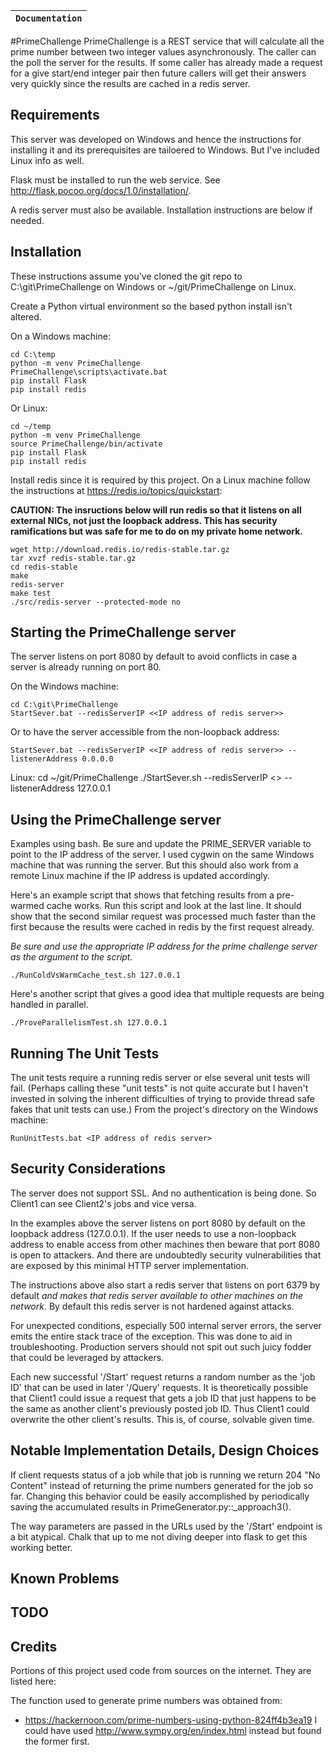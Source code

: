 | **`Documentation`** |
|-----------------|

#PrimeChallenge
PrimeChallenge is a REST service that will calculate all the prime number between two integer values asynchronously. The caller can the poll the server for the results. If some caller has already made a request for a give start/end integer pair then future callers will get their answers very quickly since the results are cached in a redis server.

## Requirements
This server was developed on Windows and hence the instructions for installing it and its prerequisites are tailoered to Windows. But I've included Linux info as well.

Flask must be installed to run the web service. See http://flask.pocoo.org/docs/1.0/installation/.

A redis server must also be available. Installation instructions are below if needed.

## Installation
These instructions assume you've cloned the git repo to C:\git\PrimeChallenge on Windows or ~/git/PrimeChallenge on Linux. 

Create a Python virtual environment so the based python install isn't altered.

On a Windows machine:

    cd C:\temp
    python -m venv PrimeChallenge
    PrimeChallenge\scripts\activate.bat
    pip install Flask
    pip install redis

Or Linux:

    cd ~/temp
    python -m venv PrimeChallenge
    source PrimeChallenge/bin/activate
    pip install Flask
    pip install redis


Install redis since it is required by this project. On a Linux machine follow the instructions at https://redis.io/topics/quickstart:

**CAUTION: The insructions below will run redis so that it listens on all external NICs, not just the loopback address. This has security ramifications but was safe for me to do on my private home network.**

    wget http://download.redis.io/redis-stable.tar.gz
    tar xvzf redis-stable.tar.gz
    cd redis-stable
    make
    redis-server
    make test
    ./src/redis-server --protected-mode no

## Starting the PrimeChallenge server
The server listens on port 8080 by default to avoid conflicts in case a server is already running on port 80.

On the Windows machine:

    cd C:\git\PrimeChallenge
    StartSever.bat --redisServerIP <<IP address of redis server>>

Or to have the server accessible from the non-loopback address:

    StartSever.bat --redisServerIP <<IP address of redis server>> --listenerAddress 0.0.0.0

Linux:
    cd ~/git/PrimeChallenge
    ./StartSever.sh --redisServerIP <<IP address of redis server>> --listenerAddress 127.0.0.1


## Using the PrimeChallenge server

Examples using bash. Be sure and update the PRIME_SERVER variable to point to the IP address of the server. I used cygwin on the same Windows machine that was running the server. But this should also work from a remote Linux machine if the IP address is updated accordingly.

Here's an example script that shows that fetching results from a pre-warmed cache works. Run this script and look at the last line. It should show that the second similar request was processed much faster than the first because the results were cached in redis by the first request already.

_Be sure and use the appropriate IP address for the prime challenge server as the argument to the script._

    ./RunColdVsWarmCache_test.sh 127.0.0.1

Here's another script that gives a good idea that multiple requests are being handled in parallel.

    ./ProveParallelismTest.sh 127.0.0.1


## Running The Unit Tests
The unit tests require a running redis server or else several unit tests will fail. (Perhaps calling these "unit tests" is not quite accurate but I haven't invested in solving the inherent difficulties of trying to provide thread safe fakes that unit tests can use.)
From the project's directory on the Windows machine:

    RunUnitTests.bat <IP address of redis server>


## Security Considerations
The server does not support SSL. And no authentication is being done. So Client1 can see Client2's jobs and vice versa.

In the examples above the server listens on port 8080 by default on the loopback address (127.0.0.1). If the user needs to use a non-loopback address to enable access from other machines then beware that port 8080 is open to attackers. And there are undoubtedly security vulnerabilities that are exposed by this minimal HTTP server implementation.

The instructions above also start a redis server that listens on port 6379 by default *and makes that redis server available to other machines on the network*. By default this redis server is not hardened against attacks.

For unexpected conditions, especially 500 internal server errors, the server emits the entire stack trace of the exception. This was done to aid in troubleshooting. Production servers should not spit out such juicy fodder that could be leveraged by attackers.

Each new successful '/Start' request returns a random number as the 'job ID' that can be used in later '/Query' requests. It is theoretically possible that Client1 could issue a request that gets a job ID that just happens to be the same as another client's previously posted job ID. Thus Client1 could overwrite the other client's results. This is, of course, solvable given time.


## Notable Implementation Details, Design Choices
If client requests status of a job while that job is running we return 204 "No Content" instead of returning the prime numbers generated for the job so far. Changing this behavior could be easily accomplished by periodically saving the accumulated results in PrimeGenerator.py::_approach3().

The way parameters are passed in the URLs used by the '/Start' endpoint is a bit atypical. Chalk that up to me not diving deeper into flask to get this working better.


## Known Problems


## TODO


## Credits
Portions of this project used code from sources on the internet. They are listed here:

The function used to generate prime numbers was obtained from:
 - https://hackernoon.com/prime-numbers-using-python-824ff4b3ea19
I could have used http://www.sympy.org/en/index.html instead but found the former first.
